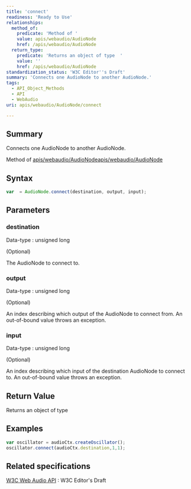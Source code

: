 ```yaml
---
title: 'connect'
readiness: 'Ready to Use'
relationships:
  method_of:
    predicate: 'Method of '
    value: apis/webaudio/AudioNode
    href: /apis/webaudio/AudioNode
  return_type:
    predicate: 'Returns an object of type  '
    value: ''
    href: /apis/webaudio/AudioNode
standardization_status: 'W3C Editor''s Draft'
summary: 'Connects one AudioNode to another AudioNode.'
tags:
  - API_Object_Methods
  - API
  - WebAudio
uri: apis/webaudio/AudioNode/connect

---
```

## Summary

Connects one AudioNode to another AudioNode.

Method of [apis/webaudio/AudioNode](/apis/webaudio/AudioNode)[apis/webaudio/AudioNode](/apis/webaudio/AudioNode)

## Syntax

``` js
var  = AudioNode.connect(destination, output, input);
```

## Parameters

### destination

 Data-type
:   unsigned long

(Optional)

The AudioNode to connect to.

### output

 Data-type
:   unsigned long

(Optional)

An index describing which output of the AudioNode to connect from. An out-of-bound value throws an exception.

### input

 Data-type
:   unsigned long

(Optional)

An index describing which input of the destination AudioNode to connect to. An out-of-bound value throws an exception.

## Return Value

Returns an object of type

## Examples

``` js
var oscillator = audioCtx.createOscillator();
oscillator.connect(audioCtx.destination,1,1);
```

## Related specifications

[W3C Web Audio API](http://webaudio.github.io/web-audio-api/)
:   W3C Editor's Draft
